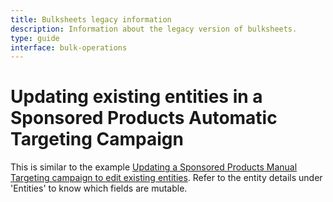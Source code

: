 ```yaml
---
title: Bulksheets legacy information
description: Information about the legacy version of bulksheets.
type: guide
interface: bulk-operations
---
```


# Updating existing entities in a Sponsored Products Automatic Targeting Campaign

This is similar to the example [Updating a Sponsored Products Manual Targeting campaign to edit existing entities](bulksheets/sp/sp-examples/sp-update-manual-targeting-edit-existing-entities). Refer to the entity details under 'Entities' to know which fields are mutable. 
